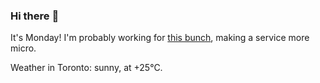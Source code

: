 ### Hi there :wave:

It's Monday! I'm probably working for [this bunch](https://github.com/kohofinancial), making a service more micro.

Weather in Toronto: sunny, at +25°C.
